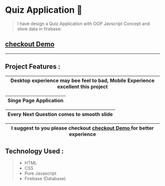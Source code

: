 # Quiz Application 🥇
> I have design a Quiz Application with OOP Javscript Concept and store data in firebase:
## <a href="https://dontknew.github.io/quiz/" target='blank'> checkout Demo </a>
<hr>

## Project Features :

| Desktop experience may bee feel to bad, Mobile Experience excellent this project|
| ------------- |

| Singe Page Application |
| ------------- |


| Every Next Question comes to smooth slide |
| ------------- |


|  I suggest to you please checkout <a href="https://dontknew.github.io/quiz/" target='blank'> checkout Demo </a> for better experience  |
| ------------- |


## Technology Used :

> * HTML
> * CSS
> * Pure Javascript
> * Firebase (Database)


